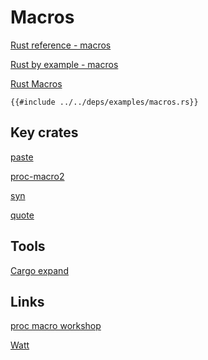 # Macros

[Rust reference - macros]( https://doc.rust-lang.org/reference/macros.html )

[Rust by example - macros]( https://doc.rust-lang.org/rust-by-example/macros.html )

[Rust Macros]( https://veykril.github.io/tlborm/ )

```rust,editable
{{#include ../../deps/examples/macros.rs}}
```

## Key crates

[paste]( https://github.com/dtolnay/paste )

[proc-macro2]( https://github.com/dtolnay/proc-macro2 )

[syn]( https://github.com/dtolnay/syn )

[quote]( https://docs.rs/quote/latest/quote/ )

## Tools

[Cargo expand]( https://github.com/dtolnay/cargo-expand )

## Links

[proc macro workshop]( https://github.com/dtolnay/proc-macro-workshop )

[Watt]( https://github.com/dtolnay/watt )
